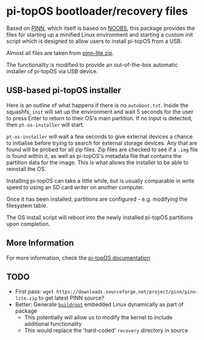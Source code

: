 # pi-topOS bootloader/recovery files

Based on [PINN](https://github.com/procount/pinn), which itself is based on [NOOBS](https://github.com/raspberrypi/noobs), this package provides the files for starting up a minified Linux environment and starting a custom init script which is designed to allow users to install pi-topOS from a USB.

Almost all files are taken from [pinn-lite.zip](http://sourceforge.net/projects/pinn/files/pinn-lite.zip).

The functionality is modified to provide an out-of-the-box automatic installer of pi-topOS via USB device.

## USB-based pi-topOS installer

Here is an outline of what happens if there is no `autoboot.txt`.
Inside the squashfs, `init` will set up the environment and wait 5 seconds for the user to press Enter to return to their OS's main partition. If no input is detected, then `pt-os-installer` will start.

`pt-os-installer` will wait a few seconds to give external devices a chance to initialise before trying to search for external storage devices. Any that are found will be probed for all zip files. Zip files are checked to see if a `.img` file is found within it, as well as pi-topOS's metadata file that contains the partition data for the image. This is what allows the installer to be able to reinstall the OS.

Installing pi-topOS can take a little while, but is usually comparable in write speed to using an SD card writer on another computer.

Once it has been installed, partitions are configured - e.g. modifying the filesystem table.

The OS install script will reboot into the newly installed pi-topOS partitions upon completion.


## More Information

For more information, check the [pi-topOS documentation](https://pi-top.github.io/docs/)

<!-- ### Partitions

The files in this package make up the files in the first partition on a modern pi-topOS SD card (Buster onwards).

### How files are managed

Partition 5 is main partition - partition 1 is mounted as /recovery in the filesystem table and `pt-recovery` handles updating the files.

`dpkg-divert` is used as FAT is not handled well.
 -->


## TODO
* First pass: `wget https://downloads.sourceforge.net/project/pinn/pinn-lite.zip` to get latest PINN source?
* Better: Generate [`buildroot`](https://buildroot.org/) embedded Linux dynamically as part of package
    * This potentially will allow us to modify the kernel to include additional functionality
    * This would replace the 'hard-coded' `recovery` directory in source
